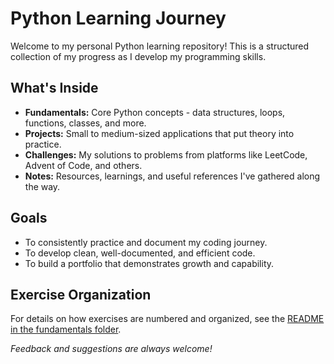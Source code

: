 # Python Learning Journey

Welcome to my personal Python learning repository! This is a structured collection of my progress as I develop my programming skills.

## What's Inside
*   **Fundamentals:** Core Python concepts - data structures, loops, functions, classes, and more.
*   **Projects:** Small to medium-sized applications that put theory into practice.
*   **Challenges:** My solutions to problems from platforms like LeetCode, Advent of Code, and others.
*   **Notes:** Resources, learnings, and useful references I've gathered along the way.

## Goals
*   To consistently practice and document my coding journey.
*   To develop clean, well-documented, and efficient code.
*   To build a portfolio that demonstrates growth and capability.

## Exercise Organization
For details on how exercises are numbered and organized, see the [README in the fundamentals folder](fundamentals/README.md).

*Feedback and suggestions are always welcome!*
